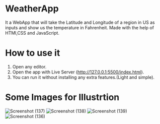 # WeatherApp

It a WebApp that will take the Latitude and Longitude of a region in US as inputs and show us the temperature in Fahrenheit.
Made with the help of HTMl,CSS and JavaScript.

# How to use it

1. Open any editor.
2. Open the app with Live Server (http://127.0.0.1:5500/index.html).
3. You can run it without installing any extra features.(Light and simple).

# Some Images for Illustrtion

![Screenshot (137)](https://user-images.githubusercontent.com/65221033/158013998-f46689b0-6e24-4c57-8385-9ca9fd7f6cbd.png)
![Screenshot (138)](https://user-images.githubusercontent.com/65221033/158014001-c4b17f32-f6d6-45a7-ba1e-c8df6c506bdc.png)
![Screenshot (139)](https://user-images.githubusercontent.com/65221033/158014002-a053125e-ddb8-445e-87cd-b75f23fdd7b7.png)
![Screenshot (136)](https://user-images.githubusercontent.com/65221033/158014005-1366cce2-81a2-41ee-88f3-acede0636b5b.png)





